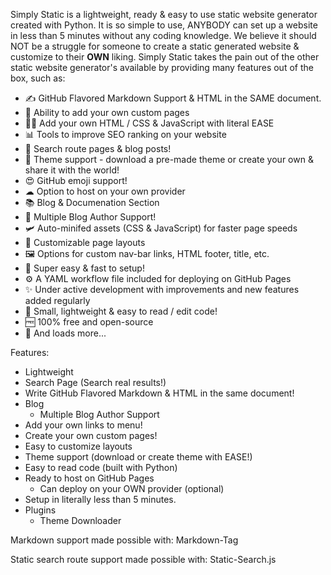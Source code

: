 <github-md>


Simply Static is a lightweight, ready &amp; easy to use static website generator created with Python. It is so simple to use, ANYBODY can set up a website in less than 5 minutes without any coding knowledge.  We believe it should NOT be a struggle for someone to create a static generated website & customize to their **OWN** liking. Simply Static takes the pain out of the other static website generator's available by providing many features out of the box, such as:

- ✍️ GitHub Flavored Markdown Support & HTML in the SAME document.
- 📃 Ability to add your own custom pages
- 👩‍💻 Add your own HTML / CSS & JavaScript with literal EASE
- 📊 Tools to improve SEO ranking on your website
- 🔎 Search route pages & blog posts!
- 🎨 Theme support - download a pre-made theme or create your own & share it with the world!
- 😍 GitHub emoji support!
- ☁ Option to host on your own provider
- 📚 Blog & Documenation Section
- 👥 Multiple Blog Author Support!
- 🛩️ Auto-minifed assets (CSS & JavaScript) for faster page speeds
- 📏 Customizable page layouts
- 🖼️ Options for custom nav-bar links, HTML footer, title, etc.
- 🚀 Super easy & fast to setup!
- ⚙️ A YAML workflow file included for deploying on GitHub Pages
- ✨ Under active development with improvements and new features added regularly 
- 🤏 Small, lightweight & easy to read / edit code!
- 🆓 100% free and open-source
- 🌈 And loads more...




Features:
  
  - Lightweight
  - Search Page (Search real results!) 
  - Write GitHub Flavored Markdown & HTML in the same document!
  - Blog
    - Multiple Blog Author Support
  - Add your own links to menu!
  - Create your own custom pages!
  - Easy to customize layouts
  - Theme support (download or create theme with EASE!)
  - Easy to read code (built with Python)
  - Ready to host on GitHub Pages
    - Can deploy on your OWN provider (optional) 
  - Setup in literally less than 5 minutes.
  - Plugins
    - Theme Downloader
  
 Markdown support made possible with: Markdown-Tag
  
 Static search route support made possible with: Static-Search.js
  
</github-md>  
  

